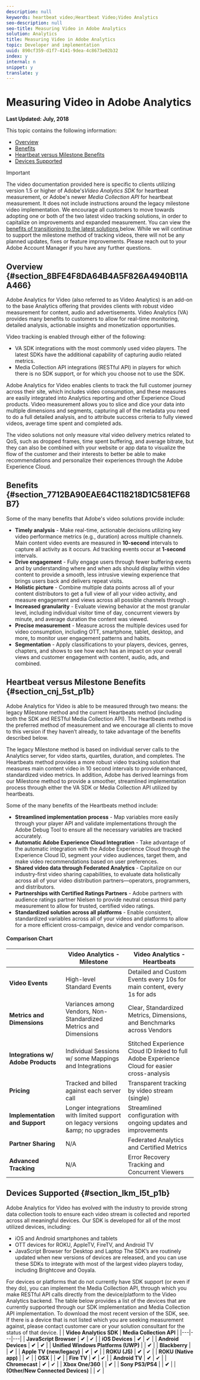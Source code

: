 ```yaml
---
description: null
keywords: heartbeat video;Heartbeat Video;Video Analytics
seo-description: null
seo-title: Measuring Video in Adobe Analytics
solution: Analytics
title: Measuring Video in Adobe Analytics
topic: Developer and implementation
uuid: 890cf359-d1f7-4141-9dea-4c8673e02b32
index: y
internal: n
snippet: y
translate: y
---
```


# Measuring Video in Adobe Analytics

**Last Updated: July, 2018** 

This topic contains the following information: 

* [ Overview ](video_overview.md#section_8BFE4F8DA64B4A5F826A4940B11AA466)
* [ Benefits ](video_overview.md#section_7712BA90EAE64C118218D1C581EF68B7)
* [ Heartbeat versus Milestone Benefits ](video_overview.md#section_cnj_5st_p1b)
* [ Devices Supported ](video_overview.md#section_lkm_l5t_p1b)

>[!IMPORTANT]
>
>The video documentation provided here is specific to clients utilizing version 1.5 or higher of Adobe's*Video Analytics SDK* for heartbeat measurement, or Adobe's newer *Media Collection API* for heartbeat measurement. It does not include instructions around the legacy milestone video implementation. We encourage all customers to move towards adopting one or both of the two latest video tracking solutions, in order to capitalize on improvements and expanded measurement. You can view the [ benefits of transitioning to the latest solutions ](video_overview.md#section_cnj_5st_p1b) below. While we will continue to support the milestone method of tracking videos, there will not be any planned updates, fixes or feature improvements. Please reach out to your Adobe Account Manager if you have any further questions. 


## Overview {#section_8BFE4F8DA64B4A5F826A4940B11AA466}

Adobe Analytics for Video (also referred to as Video Analytics) is an add-on to the base Analytics offering that provides clients with robust video measurement for content, audio and advertisements. Video Analytics (VA) provides many benefits to customers to allow for real-time monitoring, detailed analysis, actionable insights and monetization opportunities. 

Video tracking is enabled through either of the following: 


* VA SDK integrations with the most commonly used video players. The latest SDKs have the additional capability of capturing audio related metrics.
* Media Collection API integrations (RESTful API) in players for which there is no SDK support, or for which you choose not to use the SDK.


Adobe Analytics for Video enables clients to track the full customer journey across their site, which includes video consumption, and these measures are easily integrated into Analytics reporting and other Experience Cloud products. Video measurement allows you to slice and dice your data into multiple dimensions and segments, capturing all of the metadata you need to do a full detailed analysis, and to attribute success criteria to fully viewed videos, average time spent and completed ads. 

The video solutions not only measure vital video delivery metrics related to QoS, such as dropped frames, time spent buffering, and average bitrate, but they can also be combined with your website or app data to visualize the flow of the customer and their interests to better be able to make recommendations and personalize their experiences through the Adobe Experience Cloud. 

## Benefits {#section_7712BA90EAE64C118218D1C581EF68B7}

Some of the many benefits that Adobe's video solutions provide include: 

* **Timely analysis** - Make real-time, actionable decisions utilizing key video performance metrics (e.g., duration) across multiple channels. Main content video events are measured in **10-second** intervals to capture all activity as it occurs. Ad tracking events occur at **1-second** intervals.
* **Drive engagement** - Fully engage users through fewer buffering events and by understanding where and when ads should display within video content to provide a smooth, less intrusive viewing experience that brings users back and delivers repeat visits.
* **Holistic picture** - Combine multiple data points across all of your content distributors to get a full view of all your video activity, and measure engagement and views across all possible channels through [](federated-analytics.md).
* **Increased granularity** - Evaluate viewing behavior at the most granular level, including individual visitor time of day, concurrent viewers by minute, and average duration the content was viewed.
* **Precise measurement** - Measure across the multiple devices used for video consumption, including OTT, smartphone, tablet, desktop, and more, to monitor user engagement patterns and habits.
* **Segmentation** - Apply classifications to your players, devices, genres, chapters, and shows to see how each has an impact on your overall views and customer engagement with content, audio, ads, and combined.

<!-- <p>Here is how video and video ad data flow into Adobe: </p> 
<p> 
 <fig id="fig_5A574F71C807481B8E1D66335CB836F3">  
 </fig><img href="graphics/how_aa_video_works.png" id="image_D3A97A67B8AF4055B6BF72F92190E18B" /> </p> -->

## Heartbeat versus Milestone Benefits {#section_cnj_5st_p1b}

Adobe Analytics for Video is able to be measured through two means: the legacy Milestone method and the current Heartbeats method (including both the SDK and RESTful Media Collection API). The Heartbeats method is the preferred method of measurement and we encourage all clients to move to this version if they haven’t already, to take advantage of the benefits described below. 

The legacy Milestone method is based on individual server calls to the Analytics server, for video starts, quartiles, duration, and completes. The Heartbeats method provides a more robust video tracking solution that measures main content video in 10 second intervals to provide enhanced, standardized video metrics. In addition, Adobe has derived learnings from our Milestone method to provide a smoother, streamlined implementation process through either the VA SDK or Media Collection API utilized by heartbeats. 

Some of the many benefits of the Heartbeats method include: 

* **Streamlined implementation process** - Map variables more easily through your player API and validate implementations through the Adobe Debug Tool to ensure all the necessary variables are tracked accurately.
* **Automatic Adobe Experience Cloud Integration** - Take advantage of the automatic integration with the Adobe Experience Cloud through the Experience Cloud ID, segment your video audiences, target them, and make video recommendations based on user preferences.
* **Shared video data through Federated Analytics** - Capitalize on our industry-first video sharing capabilities, to evaluate data holistically across all of your video distribution partners—operators, programmers, and distributors.
* **Partnerships with Certified Ratings Partners** - Adobe partners with audience ratings partner Nielsen to provide neutral census third party measurement to allow for trusted, certified video ratings.
* **Standardized solution across all platforms** - Enable consistent, standardized variables across all of your videos and platforms to allow for a more efficient cross-campaign, device and vendor comparison.


#### Comparison Chart
|  | **Video Analytics - Milestone** | **Video Analytics - Heartbeats** |
|---|---|---|
|  **Video Events** | High-level Standard Events  | Detailed and Custom Events every 10s for main content, every 1s for ads  |
|  **Metrics and Dimensions** | Variances among Vendors, Non-Standardized Metrics and Dimensions  | Clear, Standardized Metrics, Dimensions, and Benchmarks across Vendors  |
|  **Integrations w/ Adobe Products** | Individual Sessions w/ some Mappings and Integrations  | Stitched Experience Cloud ID linked to full Adobe Experience Cloud for easier cross-analysis  |
|  **Pricing** | Tracked and billed against each server call  | Transparent tracking by video stream (single)  |
|  **Implementation and Support** | Longer integrations with limited support on legacy versions &amp;amp; no upgrades  | Streamlined configuration with ongoing updates and improvements  |
|  **Partner Sharing** | N/A  | Federated Analytics and Certified Metrics  |
|  **Advanced Tracking** | N/A  | Error Recovery Tracking and Concurrent Viewers  |


## Devices Supported {#section_lkm_l5t_p1b}

Adobe Analytics for Video has evolved with the industry to provide strong data collection tools to ensure each video stream is collected and reported across all meaningful devices. Our SDK is developed for all of the most utilized devices, including: 

* iOS and Android smartphones and tablets
* OTT devices for ROKU, AppleTV, FireTV, and Android TV
* JavaScript Browser for Desktop and Laptop
The SDK’s are routinely updated when new versions of devices are released, and you can use these SDKs to integrate with most of the largest video players today, including Brightcove and Ooyala. 

For devices or platforms that do not currently have SDK support (or even if they do), you can implement the Media Collection API, through which you make RESTful API calls directly from the device/platform to the Video Analytics backend. 
The table below provides a list of the devices that are currently supported through our SDK implementation and Media Collection API implementation. To download the most recent version of the SDK, see[](c_vhl_download-sdks.md). If there is a device that is not listed which you are seeking measurement against, please contact customer care or your solution consultant for the status of that device. 
|  | **Video Analytics SDK** | **Media Collection API** |
|---|---|---|
|  **JavaScript Browser** | **✔** | ✔  |
|  **iOS Devices** | **✔** | ✔  |
|  **Android Devices** | **✔** | **✔** |
|  **Unified Windows Platforms (UWP)** | | **✔** |
|  **Blackberry** | | **✔** |
|  **Apple TV (new/legacy)** | **✔** | **✔** |
|  **ROKU (JS)** | **✔** | ✔  |
|  **ROKU (Native app)** |  | ✔  |
|  **OSX** | | **✔** |
|  **Fire TV** | **✔** | ✔  |
|  **Android TV** | **✔** | ✔  |
|  **Chromecast** | **✔** | ✔  |
|  **Xbox One/360** | | **✔** |
|  **Sony PS3/PS4** | | **✔** |
|  **(Other/New Connected Devices)** |  | ✔  |

